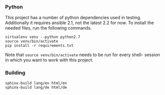 ### Python

This project has a number of python dependencies used in testing. Additionally
it requires ansible 2.1, not the latest 2.2 for now. To install the needed
files, run the following commands.

```
virtualenv venv --python python2.7
source venv/bin/activate
pip install -r requirements.txt
```

Note that `source venv/bin/activate` needs to be run for every shell-
session in which you want to work with this project.

### Building
```
sphinx-build lang/en html/en
sphinx-build lang/de html/de
```
